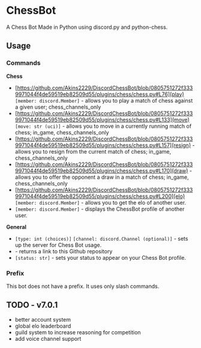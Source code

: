 # ChessBot



A Chess Bot Made in Python using discord.py and python-chess.

## Usage

### Commands

**Chess**

- [https://github.com/Akins2229/DiscordChessBot/blob/0805751272f3339971044f4de59519eb82509d55/plugins/chess/chess.py#L76](play) `[member: discord.Member]` - allows you to play a match of chess against a given user; chess_channels_only
- [https://github.com/Akins2229/DiscordChessBot/blob/0805751272f3339971044f4de59519eb82509d55/plugins/chess/chess.py#L133](move) `[move: str (uci)]` - allows you to move in a currently running match of chess; in_game, chess_channels_only
- [https://github.com/Akins2229/DiscordChessBot/blob/0805751272f3339971044f4de59519eb82509d55/plugins/chess/chess.py#L157](resign) - allows you to resign from the current match of chess; in_game, chess_channels_only
- [https://github.com/Akins2229/DiscordChessBot/blob/0805751272f3339971044f4de59519eb82509d55/plugins/chess/chess.py#L170](draw) - allows you to offer the opponent a draw in a match of chess; in_game, chess_channels_only
- [https://github.com/Akins2229/DiscordChessBot/blob/0805751272f3339971044f4de59519eb82509d55/plugins/chess/chess.py#L200](elo) `[member: discord.Member]` - allows you to get the elo of another user.
- [](profile) `[member: discord.Member]` - displays the ChessBot profile of another user.

**General**

- [](setup) `[type: int (choices)]` `[channel: discord.Channel (optional)]` - sets up the server for Chess Bot usage.
- [](github) - returns a link to this Github repository
- [](set-status) `[status: str]` - sets your status to appear on your Chess Bot profile. 

### Prefix

This bot does not have a prefix. It uses only slash commands.

## TODO - v7.0.1

- better account system
- global elo leaderboard
- guild system to increase reasoning for competition
- add voice channel support
